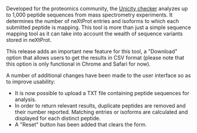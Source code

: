 Developed for the proteomics community, the [Unicity checker](/tools/unicity-checker) analyzes up to 1,000 peptide sequences from mass spectrometry experiments. It determines the number of neXtProt entries and isoforms to which each submitted peptide is mapping. This tool is more than just a simple sequence mapping tool as it can take into account the wealth of sequence variants stored in neXtProt.

This release adds an important new feature for this tool, a "Download" option that allows users to get the results in CSV format (please note that this option is only functional in Chrome and Safari for now).

A number of additional changes have been made to the user interface so as to improve usability:

* It is now possible to upload a TXT file containing peptide sequences for analysis.
* In order to return relevant results, duplicate peptides are removed and their number reported. Matching entries or isoforms are calculated and displayed for each distinct peptide. 
* A "Reset" button has been added that clears the form. 
